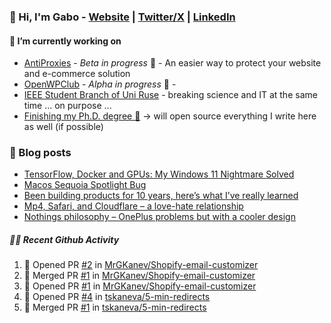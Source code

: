 ### 👋 Hi, I'm Gabo - [Website](https://gkanev.com) | [Twitter/X](https://twitter.com/mrgkanev) | [LinkedIn](https://www.linkedin.com/in/mrgkanev)

#### 🔭 I’m currently working on
- [AntiProxies](https://antiproxies.com/) - *Beta in progress* 🚀 -  An easier way to protect your website and e-commerce solution
- [OpenWPClub](https://openwpclub.com/) - *Alpha in progress* 🚀 - 
- [IEEE Student Branch of Uni Ruse](https://github.com/IEEE-Student-Branch-of-Uni-Ruse) - breaking science and IT at the same time ... on purpose ...
- [Finishing my Ph.D. degree 🤔](https://scholar.google.com/citations?user=En7GPEsAAAAJ&hl=en) -> will open source everything I write here as well (if possible)

### 📖 Blog posts
<!-- BLOG-POST-LIST:START -->
- [TensorFlow, Docker and GPUs: My Windows 11 Nightmare Solved](https://gkanev.com/posts/tensorflow-docker-and-gpus-my-windows-11-nightmare-solved/)
- [Macos Sequoia Spotlight Bug](https://gkanev.com/posts/macos-sequoia-spotlight-bug/)
- [Been building products for 10 years, here’s what I’ve really learned](https://gkanev.com/posts/been-building-products-for-10-years-heres-what-ive-really-learned/)
- [Mp4, Safari, and Cloudflare – a love-hate relationship](https://gkanev.com/posts/mp4-safari-and-cloudflare-a-love-hate-relationship/)
- [Nothings philosophy – OnePlus problems but with a cooler design](https://gkanev.com/posts/nothings-philosophy-oneplus-problems-but-with-a-cooler-design/)
<!-- BLOG-POST-LIST:END -->

##### 🧑‍💻 Recent Github Activity

<!--START_SECTION:activity-->
1. 💪 Opened PR [#2](https://github.com/MrGKanev/Shopify-email-customizer/pull/2) in [MrGKanev/Shopify-email-customizer](https://github.com/MrGKanev/Shopify-email-customizer)
2. 🎉 Merged PR [#1](https://github.com/MrGKanev/Shopify-email-customizer/pull/1) in [MrGKanev/Shopify-email-customizer](https://github.com/MrGKanev/Shopify-email-customizer)
3. 💪 Opened PR [#1](https://github.com/MrGKanev/Shopify-email-customizer/pull/1) in [MrGKanev/Shopify-email-customizer](https://github.com/MrGKanev/Shopify-email-customizer)
4. 💪 Opened PR [#4](https://github.com/tskaneva/5-min-redirects/pull/4) in [tskaneva/5-min-redirects](https://github.com/tskaneva/5-min-redirects)
5. 🎉 Merged PR [#1](https://github.com/tskaneva/5-min-redirects/pull/1) in [tskaneva/5-min-redirects](https://github.com/tskaneva/5-min-redirects)
<!--END_SECTION:activity-->

